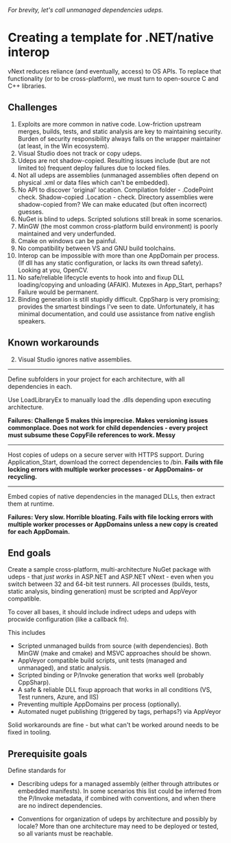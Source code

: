 
*For brevity, let's call unmanaged dependencies udeps.*

# Creating a template for .NET/native interop

vNext reduces reliance (and eventually, access) to OS APIs. To replace that functionality (or to be cross-platform), we must turn to open-source C and C++ libraries.

## Challenges

1. Exploits are more common in native code. Low-friction upstream merges, builds, tests, and static analysis are key to maintaining security. Burden of security responsibility always falls on the wrapper maintainer (at least, in the Win ecosystem).
2. Visual Studio does not track or copy udeps.
3. Udeps are not shadow-copied. Resulting issues include (but are not limited to) frequent deploy failures due to locked files.
4. Not all udeps are assemblies (unmanaged assemblies often depend on physical .xml or data files which can't be embedded).
5. No API to discover 'original' location. Compilation folder - .CodePoint check. Shadow-copied .Location - check. Directory assemblies were shadow-copied from? We can make educated (but often incorrect) guesses. 
6. NuGet is blind to udeps. Scripted solutions still break in some scenarios.
7. MinGW (the most common cross-platform build environment) is poorly maintained and very underfunded. 
8. Cmake on windows can be painful.
9. No compatibility between VS and GNU build toolchains. 
10. Interop can be impossible with more than one AppDomain per process. (If dll has any static configuration, or lacks its own thread safety). Looking at you, OpenCV.
11. No safe/reliable lifecycle events to hook into and fixup DLL loading/copying and unloading (AFAIK). Mutexes in App_Start, perhaps? Failure would be permanent.
12. Binding generation is still stupidly difficult. CppSharp is very promising; provides the smartest bindings I've seen to date. Unfortunately, it has minimal documentation, and could use assistance from native english speakers.


## Known workarounds

2) Visual Studio ignores native assemblies.

---

Define subfolders in your project for each architecture, with all dependencies in each.

Use LoadLibraryEx to manually load the .dlls depending upon executing architecture. 

**Failures: Challenge 5 makes this imprecise. Makes versioning issues commonplace. Does not work for child dependencies - every project must subsume these CopyFile references to work. Messy**

---

Host copies of udeps on a secure server with HTTPS support. During Application_Start, download the correct dependencies to /bin. **Fails with file locking errors with multiple worker processes - or AppDomains- or recycling.**

---

Embed copies of native dependencies in the managed DLLs, then extract them at runtime. 

**Failures: Very slow. Horrible bloating. Fails with file locking errors with multiple worker processes or AppDomains unless a new copy is created for each AppDomain.**


## End goals

Create a sample cross-platform, multi-architecture NuGet package with udeps - that *just works* in ASP.NET and ASP.NET vNext - even when you switch between 32 and 64-bit test runners. All processes (builds, tests, static analysis, binding generation) must be scripted and AppVeyor compatible.

To cover all bases, it should include indirect udeps and udeps with procwide configuration (like a callback fn).

This includes

* Scripted unmanaged builds from source (with dependencies). Both MinGW (make and cmake) and MSVC approaches should be shown.
* AppVeyor compatible build scripts, unit tests (managed and unmanaged), and static analysis.
* Scripted binding or P/Invoke generation that works well (probably CppSharp).
* A safe & reliable DLL fixup approach that works in all conditions (VS, Test runners, Azure, and IIS)
* Preventing multiple AppDomains per process (optionally).
* Automated nuget publishing (triggered by tags, perhaps?) via AppVeyor

Solid workarounds are fine - but what can't be worked around needs to be fixed in tooling. 


## Prerequisite goals

Define standards for

* Describing udeps for a managed assembly (either through attributes or embedded manifests). In some scenarios this list could be inferred from the P/Invoke metadata, if combined with conventions, and when there are no indirect dependencies.

* Conventions for organization of udeps by architecture and possibly by locale? More than one architecture may need to be deployed or tested, so all variants must be reachable. 



